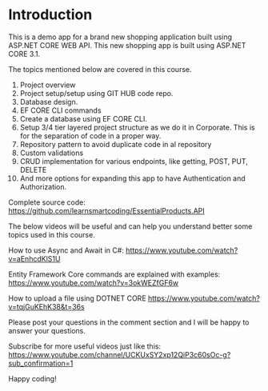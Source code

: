# Introduction 
This is a demo app for a brand new shopping application built using ASP.NET CORE WEB API. This new shopping app is built using ASP.NET CORE 3.1. 

The topics mentioned below are covered in this course. 

1. Project overview
2. Project setup/setup using GIT HUB code repo.
3. Database design.
4. EF CORE CLI commands
5. Create a database using EF CORE CLI.
6. Setup 3/4 tier layered project structure as we do it in Corporate. This is for the separation of code in a proper way.
7. Repository pattern to avoid duplicate code in al repository
8. Custom validations
9. CRUD implementation for various endpoints, like getting, POST, PUT, DELETE
10. And more options for expanding this app to have Authentication and Authorization.

Complete source code: 
https://github.com/learnsmartcoding/EssentialProducts.API

The below videos will be useful and can help you understand better some topics used in this course.

How to use Async and Await in C#: 
https://www.youtube.com/watch?v=aEnhcdKlS1U

Entity Framework Core commands are explained with examples:
https://www.youtube.com/watch?v=3okWEZfGF6w

How to upload a file using DOTNET CORE
https://www.youtube.com/watch?v=tqjGuKEhK38&t=36s

Please post your questions in the comment section and I will be happy to answer your questions.

Subscribe for more useful videos just like this: https://www.youtube.com/channel/UCKUxSY2xp12QiP3c60sOc-g?sub_confirmation=1

Happy coding!
